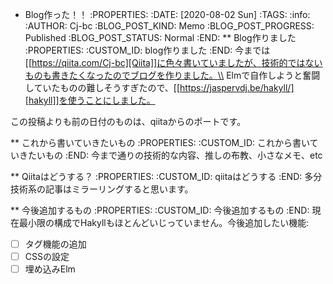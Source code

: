 * Blog作った！！
    :PROPERTIES:
    :DATE: [2020-08-02 Sun]
    :TAGS: :info:
    :AUTHOR: Cj-bc
    :BLOG_POST_KIND: Memo
    :BLOG_POST_PROGRESS: Published
    :BLOG_POST_STATUS: Normal
    :END:
** Blog作りました
   :PROPERTIES:
   :CUSTOM_ID: blog作りました
   :END:
今までは[[https://qiita.com/Cj-bc][Qiita]]に色々書いていましたが、技術的ではないものも書きたくなったのでブログを作りました。\\
Elmで自作しようと奮闘していたものの難しそうすぎたので、[[https://jaspervdj.be/hakyll/][hakyll]]を使うことにしました。

この投稿よりも前の日付のものは、qiitaからのポートです。

** これから書いていきたいもの
   :PROPERTIES:
   :CUSTOM_ID: これから書いていきたいもの
   :END:
今まで通りの技術的な内容、推しの布教、小さなメモ、etc

** Qiitaはどうする？
   :PROPERTIES:
   :CUSTOM_ID: qiitaはどうする
   :END:
多分技術系の記事はミラーリングすると思います。

** 今後追加するもの
   :PROPERTIES:
   :CUSTOM_ID: 今後追加するもの
   :END:
現在最小限の構成でHakyllもほとんどいじっていません。今後追加したい機能:

- [ ] タグ機能の追加
- [ ] CSSの設定
- [ ] 埋め込みElm
